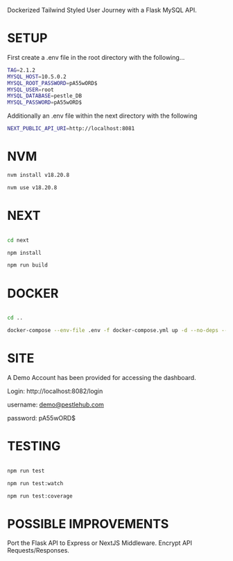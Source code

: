 Dockerized Tailwind Styled User Journey with a Flask MySQL API.

# SETUP
First create a .env file in the root directory with the following...

```bash
TAG=2.1.2
MYSQL_HOST=10.5.0.2
MYSQL_ROOT_PASSWORD=pA55wORD$
MYSQL_USER=root
MYSQL_DATABASE=pestle_DB
MYSQL_PASSWORD=pA55wORD$
```

Additionally an .env file within the next directory with the following
```bash
NEXT_PUBLIC_API_URI=http://localhost:8081
```

# NVM
```bash
nvm install v18.20.8

nvm use v18.20.8
```

# NEXT

```bash

cd next

npm install

npm run build
```

# DOCKER
```bash

cd ..

docker-compose --env-file .env -f docker-compose.yml up -d --no-deps --build --remove-orphans
```

# SITE
A Demo Account has been provided for accessing the dashboard. 

Login: http://localhost:8082/login

username: demo@pestlehub.com

password: pA55wORD$


# TESTING
```bash

npm run test

npm run test:watch

npm run test:coverage
```

# POSSIBLE IMPROVEMENTS
Port the Flask API to Express or NextJS Middleware.
Encrypt API Requests/Responses.
